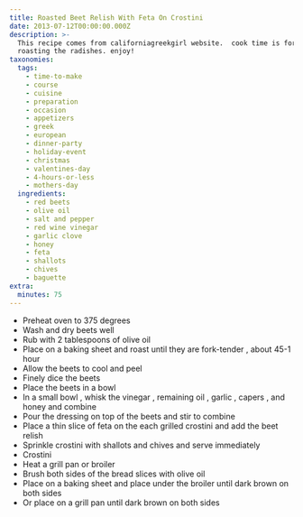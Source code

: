 ```yaml
---
title: Roasted Beet Relish With Feta On Crostini
date: 2013-07-12T00:00:00.000Z
description: >-
  This recipe comes from californiagreekgirl website.  cook time is for the
  roasting the radishes. enjoy!
taxonomies:
  tags:
    - time-to-make
    - course
    - cuisine
    - preparation
    - occasion
    - appetizers
    - greek
    - european
    - dinner-party
    - holiday-event
    - christmas
    - valentines-day
    - 4-hours-or-less
    - mothers-day
  ingredients:
    - red beets
    - olive oil
    - salt and pepper
    - red wine vinegar
    - garlic clove
    - honey
    - feta
    - shallots
    - chives
    - baguette
extra:
  minutes: 75
---
```

 - Preheat oven to 375 degrees
 - Wash and dry beets well
 - Rub with 2 tablespoons of olive oil
 - Place on a baking sheet and roast until they are fork-tender , about 45-1 hour
 - Allow the beets to cool and peel
 - Finely dice the beets
 - Place the beets in a bowl
 - In a small bowl , whisk the vinegar , remaining oil , garlic , capers , and honey and combine
 - Pour the dressing on top of the beets and stir to combine
 - Place a thin slice of feta on the each grilled crostini and add the beet relish
 - Sprinkle crostini with shallots and chives and serve immediately
 - Crostini
 - Heat a grill pan or broiler
 - Brush both sides of the bread slices with olive oil
 - Place on a baking sheet and place under the broiler until dark brown on both sides
 - Or place on a grill pan until dark brown on both sides
